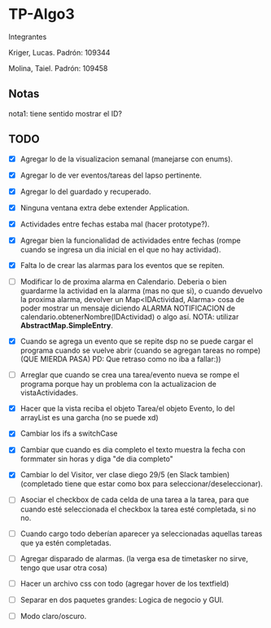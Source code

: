 # TP-Algo3

Integrantes
  
Kriger, Lucas. Padrón: 109344

Molina, Taiel. Padrón: 109458

## Notas

nota1: tiene sentido mostrar el ID?

## TODO


- [X] Agregar lo de la visualizacion semanal (manejarse con enums).
- [X] Agregar lo de ver eventos/tareas del lapso pertinente.
- [X] Agregar lo del guardado y recuperado.
- [X] Ninguna ventana extra debe extender Application.
- [X] Actividades entre fechas estaba mal (hacer prototype?).
- [X] Agregar bien la funcionalidad de actividades entre fechas (rompe cuando se ingresa un dia inicial en el que no hay actividad).
- [X] Falta lo de crear las alarmas para los eventos que se repiten. 
- [ ] Modificar lo de proxima alarma en Calendario. Deberia o bien guardarme la actividad en la alarma (mas no que si), o cuando devuelvo la proxima alarma, devolver
un Map<IDActividad, Alarma> cosa de poder mostrar un mensaje diciendo ALARMA NOTIFICACION de calendario.obtenerNombre(IDActividad) o algo así.
NOTA: utilizar **AbstractMap.SimpleEntry**.
- [X] Cuando se agrega un evento que se repite dsp no se puede cargar el programa cuando se vuelve abrir (cuando se agregan tareas no rompe) (QUE MIERDA PASA)
PD: Que retraso como no iba a fallar:))
- [ ] Arreglar que cuando se crea una tarea/evento nueva se rompe el programa porque hay un problema con la actualizacion de vistaActividades.
- [X] Hacer que la vista reciba el objeto Tarea/el objeto Evento, lo del arrayList es una garcha (no se puede xd)
- [X] Cambiar los ifs a switchCase
- [X] Cambiar que cuando es dia completo el texto muestra la fecha con formmater sin horas y diga "de dia completo"
- [X] Cambiar lo del Visitor, ver clase diego 29/5 (en Slack tambien) (completado tiene que estar como box para seleccionar/deseleccionar).
- [ ] Asociar el checkbox de cada celda de una tarea a la tarea, para que cuando esté seleccionada el checkbox la tarea esté completada, si no no.
- [ ] Cuando cargo todo deberían aparecer ya seleccionadas aquellas tareas que ya estén completadas.
- [ ] Agregar disparado de alarmas. (la verga esa de timetasker no sirve, tengo que usar otra cosa)
- [ ] Hacer un archivo css con todo (agregar hover de los textfield)
- [ ] Separar en dos paquetes grandes: Logica de negocio y GUI.
- [ ] Modo claro/oscuro.
 
